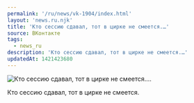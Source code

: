 ```yaml
---
permalink: '/ru/news/vk-1904/index.html'
layout: 'news.ru.njk'
title: 'Кто сессию сдавал, тот в цирке не смеется.…'
source: ВКонтакте
tags:
  - news_ru
description: 'Кто сессию сдавал, тот в цирке не смеется.…'
updatedAt: 1421423680
---
```

![Кто сессию сдавал, тот в цирке не смеется.…](https://sun9-16.userapi.com/impf/c622816/v622816833/1474f/JHtM5vC-0nc.jpg?size=1280x720&quality=96&sign=ffaa1d0d5cfc11d84fe0231594a534f6&c_uniq_tag=raxSDRRggar49oJ3gm62wFmzeQoPUjcOgWCg8Z3t6rs&type=album)

Кто сессию сдавал, тот в цирке не смеется.
